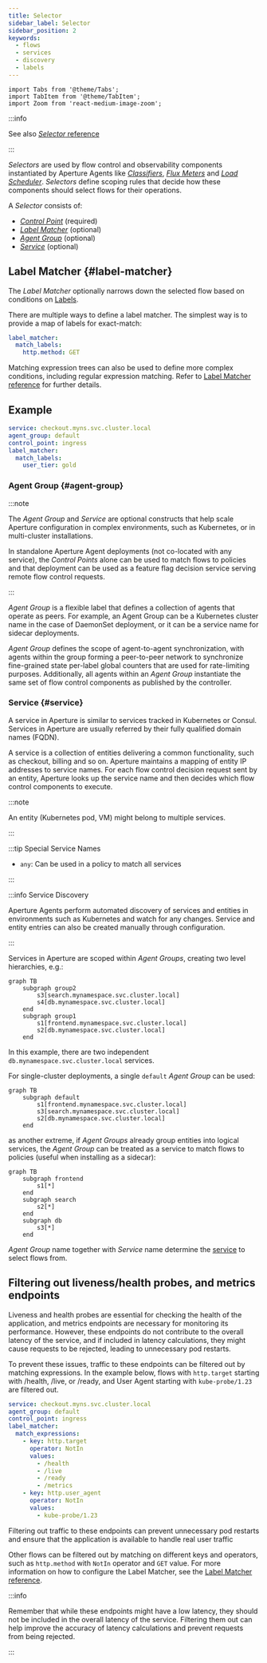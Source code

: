```yaml
---
title: Selector
sidebar_label: Selector
sidebar_position: 2
keywords:
  - flows
  - services
  - discovery
  - labels
---
```


```mdx-code-block
import Tabs from '@theme/Tabs';
import TabItem from '@theme/TabItem';
import Zoom from 'react-medium-image-zoom';
```

:::info

See also [_Selector_ reference](/reference/policies/spec.md#selector)

:::

_Selectors_ are used by flow control and observability components instantiated
by Aperture Agents like [_Classifiers_][classifier], [_Flux Meters_][flux-meter]
and [_Load Scheduler_][load-scheduler]. _Selectors_ define scoping rules that
decide how these components should select flows for their operations.

A _Selector_ consists of:

- [_Control Point_](#) (required)
- [_Label Matcher_](#label-matcher) (optional)
- [_Agent Group_](#agent-group) (optional)
- [_Service_](#service) (optional)

## Label Matcher {#label-matcher}

The _Label Matcher_ optionally narrows down the selected flow based on
conditions on [Labels][label].

There are multiple ways to define a label matcher. The simplest way is to
provide a map of labels for exact-match:

```yaml
label_matcher:
  match_labels:
    http.method: GET
```

Matching expression trees can also be used to define more complex conditions,
including regular expression matching. Refer to [Label Matcher
reference][label-matcher] for further details.

## Example

```yaml
service: checkout.myns.svc.cluster.local
agent_group: default
control_point: ingress
label_matcher:
  match_labels:
    user_tier: gold
```

### Agent Group {#agent-group}

:::note

The _Agent Group_ and _Service_ are optional constructs that help scale Aperture
configuration in complex environments, such as Kubernetes, or in multi-cluster
installations.

In standalone Aperture Agent deployments (not co-located with any service), the
_Control Points_ alone can be used to match flows to policies and that
deployment can be used as a feature flag decision service serving remote flow
control requests.

:::

_Agent Group_ is a flexible label that defines a collection of agents that
operate as peers. For example, an Agent Group can be a Kubernetes cluster name
in the case of DaemonSet deployment, or it can be a service name for sidecar
deployments.

_Agent Group_ defines the scope of agent-to-agent synchronization, with agents
within the group forming a peer-to-peer network to synchronize fine-grained
state per-label global counters that are used for rate-limiting purposes.
Additionally, all agents within an _Agent Group_ instantiate the same set of
flow control components as published by the controller.

### Service {#service}

A service in Aperture is similar to services tracked in Kubernetes or Consul.
Services in Aperture are usually referred by their fully qualified domain names
(FQDN).

A service is a collection of entities delivering a common functionality, such as
checkout, billing and so on. Aperture maintains a mapping of entity IP addresses
to service names. For each flow control decision request sent by an entity,
Aperture looks up the service name and then decides which flow control
components to execute.

:::note

An entity (Kubernetes pod, VM) might belong to multiple services.

:::

:::tip Special Service Names

- `any`: Can be used in a policy to match all services

:::

:::info Service Discovery

Aperture Agents perform automated discovery of services and entities in
environments such as Kubernetes and watch for any changes. Service and entity
entries can also be created manually through configuration.

:::

Services in Aperture are scoped within _Agent Groups_, creating two level
hierarchies, e.g.:

<Zoom>

```mermaid
graph TB
    subgraph group2
        s3[search.mynamespace.svc.cluster.local]
        s4[db.mynamespace.svc.cluster.local]
    end
    subgraph group1
        s1[frontend.mynamespace.svc.cluster.local]
        s2[db.mynamespace.svc.cluster.local]
    end
```

</Zoom>

In this example, there are two independent `db.mynamespace.svc.cluster.local`
services.

For single-cluster deployments, a single `default` _Agent Group_ can be used:

<Zoom>

```mermaid
graph TB
    subgraph default
        s1[frontend.mynamespace.svc.cluster.local]
        s3[search.mynamespace.svc.cluster.local]
        s2[db.mynamespace.svc.cluster.local]
    end
```

</Zoom>

as another extreme, if _Agent Groups_ already group entities into logical
services, the _Agent Group_ can be treated as a service to match flows to
policies (useful when installing as a sidecar):

<Zoom>

```mermaid
graph TB
    subgraph frontend
        s1[*]
    end
    subgraph search
        s2[*]
    end
    subgraph db
        s3[*]
    end
```

</Zoom>

_Agent Group_ name together with _Service_ name determine the
[service](#service) to select flows from.

## Filtering out liveness/health probes, and metrics endpoints

Liveness and health probes are essential for checking the health of the
application, and metrics endpoints are necessary for monitoring its performance.
However, these endpoints do not contribute to the overall latency of the
service, and if included in latency calculations, they might cause requests to
be rejected, leading to unnecessary pod restarts.

To prevent these issues, traffic to these endpoints can be filtered out by
matching expressions. In the example below, flows with `http.target` starting
with /health, /live, or /ready, and User Agent starting with `kube-probe/1.23`
are filtered out.

```yaml
service: checkout.myns.svc.cluster.local
agent_group: default
control_point: ingress
label_matcher:
  match_expressions:
    - key: http.target
      operator: NotIn
      values:
        - /health
        - /live
        - /ready
        - /metrics
    - key: http.user_agent
      operator: NotIn
      values:
        - kube-probe/1.23
```

Filtering out traffic to these endpoints can prevent unnecessary pod restarts
and ensure that the application is available to handle real user traffic

Other flows can be filtered out by matching on different keys and operators,
such as `http.method` with `NotIn` operator and `GET` value. For more
information on how to configure the Label Matcher, see the [Label Matcher
reference][label-matcher].

:::info

Remember that while these endpoints might have a low latency, they should not be
included in the overall latency of the service. Filtering them out can help
improve the accuracy of latency calculations and prevent requests from being
rejected.

:::

[label]: ./flow-label.md
[flux-meter]: ./flux-meter.md
[load-scheduler]: ./load-scheduler.md
[classifier]: ./classifier.md
[label-matcher]: /reference/policies/spec.md#label-matcher
[aperturectl]: /get-started/installation/aperture-cli/aperture-cli.md

